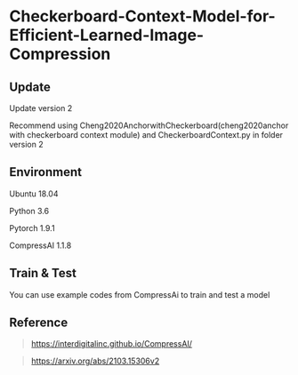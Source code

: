 # Checkerboard-Context-Model-for-Efficient-Learned-Image-Compression

## Update
  Update version 2
  
  Recommend using Cheng2020AnchorwithCheckerboard(cheng2020anchor with checkerboard context module) and CheckerboardContext.py in folder version 2
  
## Environment
  Ubuntu 18.04

  Python 3.6

  Pytorch 1.9.1

  CompressAI 1.1.8

## Train & Test
  You can use example codes from CompressAi to train and test a model

## Reference
  > https://interdigitalinc.github.io/CompressAI/

  > https://arxiv.org/abs/2103.15306v2


